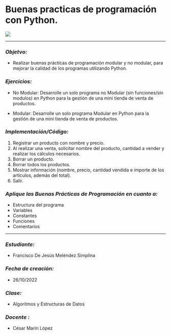 # Buenas practicas de programación con Python.

![](https://cosasdedevs.com/media/posts/photos/python-39-nuevas-caracteristicas.jpg)

---

### *<div>Objetvo:</div>*  
- Realizar buenas prácticas de programación modular y no modular, para mejorar la calidad de los programas utilizando Python.

### *<div>Ejercicios:</div>*  
- No Modular: Desarrolle un solo programa no Modular (sin funciones/sin modulos) en Python para la gestión de una mini tienda de venta de productos.</p>
- Modular: Desarrolle un solo programa Modular en Python para la gestión de una mini tienda de venta de productos.


### *<div>Implementación/Código:</div>* 
1. Registrar un producto con nombre y precio.
2. Al realizar una venta, solicitar nombre del producto, cantidad a vender  y realizar los cálculos necesarios.
3. Borrar un producto.
4. Borrar todos los productos.
5. Mostrar información (nombre, precio, cantidad vendida e importe de los artículos, además del total).
6. Salir.

### *<div>Aplique las Buenas Prácticas de Programación en cuanto a:</div>* 
- Estructura del programa
- Variables
- Constantes
- Funciones
- Comentarios

---
### *<div>Estudiante:</div>* 
- Francisco De Jesús Meléndez Simplina

### *<div>Fecha de creación:</div>* 
- 26/10/2022
### *<div>Clase:</div>* 
- Algoritmos y Estructuras de Datos

### *<div>Docente :</div>*  
- César Marín López
